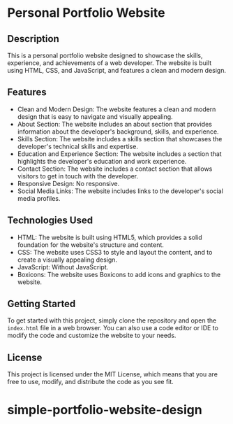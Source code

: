 # Personal Portfolio Website

## Description

This is a personal portfolio website designed to showcase the skills, experience, and achievements of a web developer. The website is built using HTML, CSS, and JavaScript, and features a clean and modern design.

## Features

* Clean and Modern Design: The website features a clean and modern design that is easy to navigate and visually appealing.
* About Section: The website includes an about section that provides information about the developer's background, skills, and experience.
* Skills Section: The website includes a skills section that showcases the developer's technical skills and expertise.
* Education and Experience Section: The website includes a section that highlights the developer's education and work experience.
* Contact Section: The website includes a contact section that allows visitors to get in touch with the developer.
* Responsive Design: No responsive.
* Social Media Links: The website includes links to the developer's social media profiles.

## Technologies Used

* HTML: The website is built using HTML5, which provides a solid foundation for the website's structure and content.
* CSS: The website uses CSS3 to style and layout the content, and to create a visually appealing design.
* JavaScript: Without JavaScript.
* Boxicons: The website uses Boxicons to add icons and graphics to the website.

## Getting Started

To get started with this project, simply clone the repository and open the `index.html` file in a web browser. You can also use a code editor or IDE to modify the code and customize the website to your needs.

## License

This project is licensed under the MIT License, which means that you are free to use, modify, and distribute the code as you see fit.
# simple-portfolio-website-design